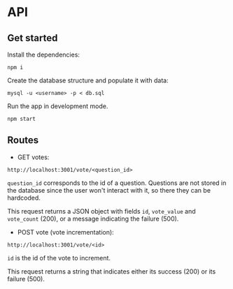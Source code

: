 # API

## Get started

Install the dependencies:

```
npm i
```

Create the database structure and populate it with data:
```
mysql -u <username> -p < db.sql
```

Run the app in development mode.

```
npm start
```

## Routes

- GET votes:
```
http://localhost:3001/vote/<question_id>
```
`question_id` corresponds to the id of a question. Questions are not stored in the database since the user won't interact with it, so there they can be hardcoded.

This request returns a JSON object with fields `id`, `vote_value` and `vote_count` (200), or a message indicating the failure (500).

- POST vote (vote incrementation):
```
http://localhost:3001/vote/<id>
```
`id` is the id of the vote to increment.

This request returns a string that indicates either its success (200) or its failure (500).
